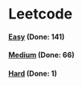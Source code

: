 # Leetcode

<h4><a href="https://github.com/lon-yang/leetcode/blob/master/docs/Easy.md">Easy</a>  (Done: 141)</h4>
<h4><a href="https://github.com/lon-yang/leetcode/blob/master/docs/Medium.md">Medium</a>  (Done: 66)</h4>
<h4><a href="https://github.com/lon-yang/leetcode/blob/master/docs/Hard.md">Hard</a>  (Done: 1)</h4>